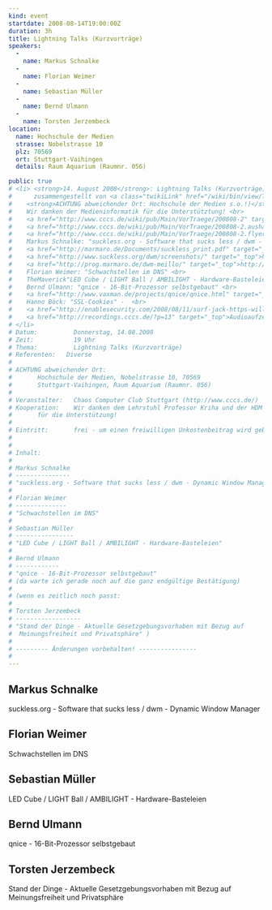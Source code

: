 ```yaml
---
kind: event
startdate: 2008-08-14T19:00:00Z
duration: 3h
title: Lightning Talks (Kurzvorträge)
speakers:
  -
    name: Markus Schnalke
  -
    name: Florian Weimer
  -
    name: Sebastian Müller
  -
    name: Bernd Ulmann
  -
    name: Torsten Jerzembeck
location:
  name: Hochschule der Medien
  strasse: Nobelstrasse 10
  plz: 70569
  ort: Stuttgart-Vaihingen
  details: Raum Aquarium (Raumnr. 056)

public: true
# <li> <strong>14. August 2008</strong>: Lightning Talks (Kurzvorträge),
#      zusammengestellt von <a class="twikiLink" href="/wiki/bin/view/Trash/ToJe">ToJe</a> <br>
#    <strong>ACHTUNG abweichender Ort: Hochschule der Medien s.o.!)</strong> <br>
#    Wir danken der Medieninformatik für die Unterstütztung! <br>
#    <a href="http://www.cccs.de/wiki/pub/Main/VorTraege/200808-2" target="_top">Pressetext 08/2008 (HdM)</a> <br>
#    <a href="http://www.cccs.de/wiki/pub/Main/VorTraege/200808-2.aushang.aw.pdf" target="_top">Aushang 08/2008 (HdM)</a>  <br>
#    <a href="http://www.cccs.de/wiki/pub/Main/VorTraege/200808-2.flyer.aw.pdf" target="_top">Flyer 08/2008 (HdM)</a>  <br>
#    Markus Schnalke: "suckless.org - Software that sucks less / dwm - Dynamic Window Manager" <br>
#    <a href="http://marmaro.de/Documents/suckless_print.pdf" target="_top">http://marmaro.de/Documents/suckless_print.pdf</a> (Präsentation) <br>
#    <a href="http://www.suckless.org/dwm/screenshots/" target="_top">http://www.suckless.org/dwm/screenshots/</a> <br>
#    <a href="http://prog.marmaro.de/dwm-meillo/" target="_top">http://prog.marmaro.de/dwm-meillo/</a> <br>
#    Florian Weimer: "Schwachstellen im DNS" <br>
#    TheMaverick"LED Cube / LIGHT Ball / AMBILIGHT - Hardware-Basteleien" <br>
#    Bernd Ulmann: "qnice - 16-Bit-Prozessor selbstgebaut" <br>
#    <a href="http://www.vaxman.de/projects/qnice/qnice.html" target="_top">http://www.vaxman.de/projects/qnice/qnice.html</a> <br>
#    Hanno Böck: "SSL-Cookies" -  <br>
#    <a href="http://enablesecurity.com/2008/08/11/surf-jack-https-will-not-save-you/" target="_top"></a> <br>
#    <a href="http://recordings.cccs.de/?p=13" target="_top">Audioaufzeichnung (mp3)</a>
# </li>
# Datum:          Donnerstag, 14.08.2008
# Zeit:           19 Uhr
# Thema:          Lightning Talks (Kurzvorträge)
# Referenten:	Diverse
#
# ACHTUNG abweichender Ort:
# 		Hochschule der Medien, Nobelstrasse 10, 70569
# 		Stuttgart-Vaihingen, Raum Aquarium (Raumnr. 056)
#
# Veranstalter:   Chaos Computer Club Stuttgart (http://www.cccs.de/)
# Kooperation:    Wir danken dem Lehrstuhl Professor Kriha und der HDM
# 		für die Unterstützung!
#
# Eintritt:       frei - um einen freiwilligen Unkostenbeitrag wird gebeten.
#
#
# Inhalt:
#
# Markus Schnalke
# ---------------
# "suckless.org - Software that sucks less / dwm - Dynamic Window Manager"
#
# Florian Weimer
# --------------
# "Schwachstellen im DNS"
#
# Sebastian Müller
# ----------------
# "LED Cube / LIGHT Ball / AMBILIGHT - Hardware-Basteleien"
#
# Bernd Ulmann
# ------------
# "qnice - 16-Bit-Prozessor selbstgebaut"
# (da warte ich gerade noch auf die ganz endgültige Bestätigung)
#
# (wenn es zeitlich noch passt:
#
# Torsten Jerzembeck
# ------------------
# "Stand der Dinge - Aktuelle Gesetzgebungsvorhaben mit Bezug auf
#  Meinungsfreiheit und Privatsphäre" )
#
# --------- Änderungen vorbehalten! ----------------
#
---
```

Markus Schnalke
---------------
suckless.org - Software that sucks less / dwm - Dynamic Window Manager

Florian Weimer
--------------
Schwachstellen im DNS

Sebastian Müller
----------------
LED Cube / LIGHT Ball / AMBILIGHT - Hardware-Basteleien

Bernd Ulmann
------------
qnice - 16-Bit-Prozessor selbstgebaut

Torsten Jerzembeck
------------------
Stand der Dinge - Aktuelle Gesetzgebungsvorhaben mit Bezug auf Meinungsfreiheit
und Privatsphäre
